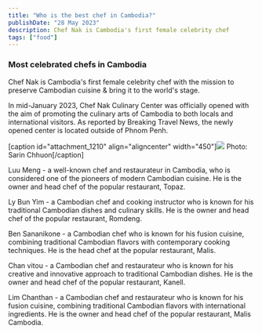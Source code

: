 ```yaml
---
title: "Who is the best chef in Cambodia?"
publishDate: "28 May 2023"
description: Chef Nak is Cambodia's first female celebrity chef
tags: ["food"]
---
```


### Most celebrated chefs in Cambodia

Chef Nak is Cambodia's first female celebrity chef with the mission to preserve Cambodian cuisine & bring it to the world's stage.

In mid-January 2023, Chef Nak Culinary Center was officially opened with the aim of promoting the culinary arts of Cambodia to both locals and international visitors. As reported by Breaking Travel News, the newly opened center is located outside of Phnom Penh.

\[caption id="attachment\_1210" align="aligncenter" width="450"\]![](https://cambopedia.com/wp-content/uploads/2023/02/E95FF183-44C0-4D72-AE75-E018D75384B6.png) Photo: Sarin Chhuon\[/caption\]

Luu Meng - a well-known chef and restaurateur in Cambodia, who is considered one of the pioneers of modern Cambodian cuisine. He is the owner and head chef of the popular restaurant, Topaz.

Ly Bun Yim - a Cambodian chef and cooking instructor who is known for his traditional Cambodian dishes and culinary skills. He is the owner and head chef of the popular restaurant, Romdeng.

Ben Sananikone - a Cambodian chef who is known for his fusion cuisine, combining traditional Cambodian flavors with contemporary cooking techniques. He is the head chef at the popular restaurant, Malis.

Chan vitou - a Cambodian chef and restaurateur who is known for his creative and innovative approach to traditional Cambodian dishes. He is the owner and head chef of the popular restaurant, Kanell.

Lim Chanthan - a Cambodian chef and restaurateur who is known for his fusion cuisine, combining traditional Cambodian flavors with international ingredients. He is the owner and head chef of the popular restaurant, Malis Cambodia.
